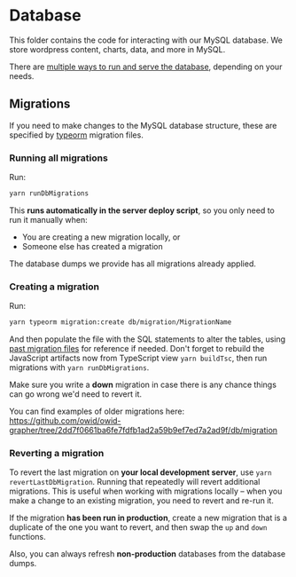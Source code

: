 # Database

This folder contains the code for interacting with our MySQL database. We store wordpress content, charts, data, and more in MySQL.

There are [multiple ways to run and serve the database](/docs/setup-options-overview.md), depending on your needs.

## Migrations

If you need to make changes to the MySQL database structure, these are specified by [typeorm](https://typeorm.io/#/migrations) migration files.

### Running all migrations

Run:

```sh
yarn runDbMigrations
```

This **runs automatically in the server deploy script**, so you only need to run it manually when:

-   You are creating a new migration locally, or
-   Someone else has created a migration

The database dumps we provide has all migrations already applied.

### Creating a migration

Run:

```sh
yarn typeorm migration:create db/migration/MigrationName
```

And then populate the file with the SQL statements to alter the tables, using [past migration files](./migration) for reference if needed. Don't forget to rebuild the JavaScript artifacts now from TypeScript view `yarn buildTsc`, then run migrations with `yarn runDbMigrations`.

Make sure you write a **down** migration in case there is any chance things can go wrong we'd need to revert it.

You can find examples of older migrations here: https://github.com/owid/owid-grapher/tree/2dd7f0661ba6fe7fdfb1ad2a59b9ef7ed7a2ad9f/db/migration

### Reverting a migration

To revert the last migration on **your local development server**, use `yarn revertLastDbMigration`. Running that repeatedly will revert additional migrations. This is useful when working with migrations locally – when you make a change to an existing migration, you need to revert and re-run it.

If the migration **has been run in production**, create a new migration that is a duplicate of the one you want to revert, and then swap the `up` and `down` functions.

Also, you can always refresh **non-production** databases from the database dumps.
